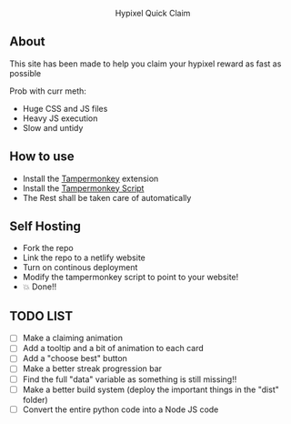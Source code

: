 <div align="center">

Hypixel Quick Claim

</div>

## About

This site has been made to help you claim your hypixel reward as fast as possible

Prob with curr meth:

- Huge CSS and JS files
- Heavy JS execution
- Slow and untidy

## How to use

- Install the [Tampermonkey](https://www.tampermonkey.net/) extension
- Install the [Tampermonkey Script](tampermonkey.js)
- The Rest shall be taken care of automatically

## Self Hosting

- Fork the repo
- Link the repo to a netlify website
- Turn on continous deployment
- Modify the tampermonkey script to point to your website!
- 💥 Done!!

## TODO LIST

- [ ] Make a claiming animation
- [ ] Add a tooltip and a bit of animation to each card
- [ ] Add a "choose best" button
- [ ] Make a better streak progression bar
- [ ] Find the full "data" variable as something is still missing!!
- [ ] Make a better build system (deploy the important things in the "dist" folder)
- [ ] Convert the entire python code into a Node JS code
